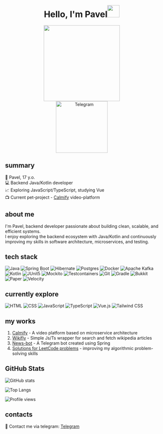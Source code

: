 <div align="center"><h1>Hello, I'm Pavel<img src="https://user-images.githubusercontent.com/74038190/214644152-52f47eb3-5e31-4f47-8758-05c9468d5596.gif" width="40"></h1></div>
<div align="center">
  <img src="https://user-images.githubusercontent.com/74038190/213910842-5a320d6b-e48f-4d41-a901-0e6a357e8dae.gif" width="250"><br />
  <a href="https://t.me/zapolyarny0">
    <img src="https://img.shields.io/badge/Telegram-%231DA1F2?style=for-the-badge&logo=telegram&logoColor=white" alt="Telegram" width="170"/>
  </a>
</div>

## summary
👻 Pavel, 17 y.o.<br />
💻 Backend Java/Kotlin developer<br />
📈 Exploring JavaScript/TypeScript, studying Vue<br />
📺 Current pet-project - [Calmify](https://github.com/ZapolyarnyDev/Calmify) video-platform<br />

## about me
I'm Pavel,  backend developer passionate about building clean, scalable, and efficient systems.  
I enjoy exploring the backend ecosystem with Java/Kotlin and continuously improving my skills in software architecture, microservices, and testing.

## tech stack
![Java](https://img.shields.io/badge/Java-ED8B00?style=for-the-badge&logo=openjdk&logoColor=white)
![Spring Boot](https://img.shields.io/badge/Spring%20Boot-6DB33F?style=for-the-badge&logo=springboot&logoColor=fff)
![Hibernate](https://img.shields.io/badge/Hibernate-59666C?style=for-the-badge&logo=hibernate&logoColor=fff)
![Postgres](https://img.shields.io/badge/Postgres-%23316192.svg?style=for-the-badge&logo=postgresql&logoColor=white)
![Docker](https://img.shields.io/badge/Docker-2496ED?style=for-the-badge&logo=docker&logoColor=fff)
![Apache Kafka](https://img.shields.io/badge/Apache%20Kafka-111?style=for-the-badge&logo=apachekafka&logoColor=white)
![Kotlin](https://img.shields.io/badge/Kotlin-%237F52FF.svg?style=for-the-badge&logo=kotlin&logoColor=white)
![JUnit5](https://img.shields.io/badge/JUnit5-25A162?style=for-the-badge&logo=junit5&logoColor=white)
![Mockito](https://img.shields.io/badge/Mockito-2D8C3C?style=for-the-badge&logo=flask&logoColor=white)
![Testcontainers](https://img.shields.io/badge/Testcontainers-89e051?style=for-the-badge&logo=docker&logoColor=white)
![Git](https://img.shields.io/badge/Git-F05032?style=for-the-badge&logo=git&logoColor=white)
![Gradle](https://img.shields.io/badge/Gradle-02303A?style=for-the-badge&logo=gradle&logoColor=white)
![Bukkit](https://img.shields.io/badge/Bukkit-2C2C2C?style=for-the-badge&logo=bitbucket&logoColor=white)
![Paper](https://img.shields.io/badge/Paper-34A853?style=for-the-badge&logo=rocket&logoColor=white)
![Velocity](https://img.shields.io/badge/Velocity-F4B400?style=for-the-badge&logo=velocity&logoColor=white)


## currently explore
![HTML](https://img.shields.io/badge/HTML-%23E34F26.svg?style=for-the-badge&logo=html5&logoColor=white)
![CSS](https://img.shields.io/badge/CSS-264de4?style=for-the-badge&logo=css3&logoColor=white)
![JavaScript](https://img.shields.io/badge/JavaScript-F7DF1E?style=for-the-badge&logo=javascript&logoColor=000)
![TypeScript](https://img.shields.io/badge/TypeScript-3178C6?style=for-the-badge&logo=typescript&logoColor=fff)
![Vue.js](https://img.shields.io/badge/Vue.js-4FC08D?style=for-the-badge&logo=vuedotjs&logoColor=fff)
![Tailwind CSS](https://img.shields.io/badge/Tailwind%20CSS-%2338B2AC.svg?style=for-the-badge&logo=tailwind-css&logoColor=white)

## my works

1. [Calmify](https://github.com/ZapolyarnyDev/Calmify) - A video platform based on microservice architecture<br />
2. [Wikifly](https://github.com/ZapolyarnyDev/wikifly) - Simple Js/Ts wrapper for search and fetch wikipedia articles<br />
3. [News-bot](https://github.com/ZapolyarnyDev/news-bot) - A Telegram bot created using Spring
4. [Solutions for LeetCode problems](https://github.com/ZapolyarnyDev/LeetcodeProblems) - improving my algorithmic problem-solving skills

## GitHub Stats
![GitHub stats](https://github-readme-stats.vercel.app/api?username=ZapolyarnyDev&show_icons=true&theme=tokyonight&card_width=400)

![Top Langs](https://github-readme-stats.vercel.app/api/top-langs/?username=ZapolyarnyDev&layout=compact&theme=tokyonight)

![Profile views](https://komarev.com/ghpvc/?username=ZapolyarnyDev&style=for-the-badge)
## contacts
📱 Contact me via telegram: [Telegram](https://t.me/zapolyarny0)
